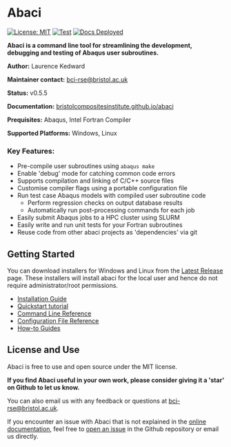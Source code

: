 # Abaci

[![License: MIT](https://img.shields.io/badge/License-MIT-blue.svg)](https://opensource.org/licenses/MIT)
[![Test](https://github.com/BristolCompositesInstitute/abaci/actions/workflows/Test.yml/badge.svg)](https://github.com/BristolCompositesInstitute/abaci/actions/workflows/Test.yml)
[![Docs Deployed](https://github.com/BristolCompositesInstitute/abaci/actions/workflows/DeployDocs.yml/badge.svg)](https://github.com/BristolCompositesInstitute/abaci/actions/workflows/DeployDocs.yml)

__Abaci is a command line tool for streamlining the development, debugging
and testing of Abaqus user subroutines.__

__Author:__ Laurence Kedward

__Maintainer contact:__ bci-rse@bristol.ac.uk

__Status:__ v0.5.5

__Documentation:__
[bristolcompositesinstitute.github.io/abaci](https://bristolcompositesinstitute.github.io/abaci/)

__Prequisites:__ Abaqus, Intel Fortran Compiler

__Supported Platforms:__ Windows, Linux


### Key Features:

- Pre-compile user subroutines using `abaqus make`
- Enable 'debug' mode for catching common code errors
- Supports compilation and linking of C/C++ source files
- Customise compiler flags using a portable configuration file
- Run test case Abaqus models with compiled user subroutine code
  - Perform regression checks on output database results
  - Automatically run post-processing commands for each job
- Easily submit Abaqus jobs to a HPC cluster using SLURM
- Easily write and run unit tests for your Fortran subroutines
- Reuse code from other abaci projects as 'dependencies' via git


## Getting Started

You can download installers for Windows and Linux from the
[Latest Release](https://github.com/BristolCompositesInstitute/abaci/releases/latest)
page. These installers will install abaci for the local user and hence do not require
administrator/root permissions.

- [Installation Guide](https://bristolcompositesinstitute.github.io/abaci/how-to-guides/install.html)
- [Quickstart tutorial](https://bristolcompositesinstitute.github.io/abaci/quickstart-tutorial.html)
- [Command Line Reference](https://bristolcompositesinstitute.github.io/abaci/reference/cli.html)
- [Configuration File Reference](https://bristolcompositesinstitute.github.io/abaci/reference/config.html)
- [How-to Guides](https://bristolcompositesinstitute.github.io/abaci/how-to-guides/index.html)


## License and Use

Abaci is free to use and open source under the MIT license.

__If you find Abaci useful in your own work, please consider giving it a 'star' on Github to let us know.__

You can also email us with any feedback or questions at <bci-rse@bristol.ac.uk>.

If you encounter an issue with Abaci that is not explained in the
[online documentation](https://bristolcompositesinstitute.github.io/abaci/),
feel free to [open an issue](https://github.com/BristolCompositesInstitute/abaci/issues)
in the Github repository or email us directly.
